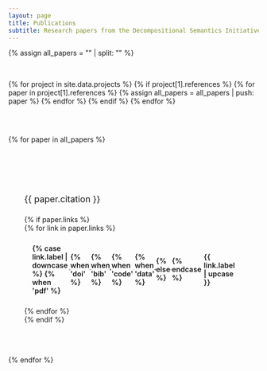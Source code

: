 ```yaml
---
layout: page
title: Publications
subtitle: Research papers from the Decompositional Semantics Initiative
---
```


<div class="publications-list">
{% assign all_papers = "" | split: "" %}

<!-- Collect all papers from projects -->
{% for project in site.data.projects %}
    {% if project[1].references %}
        {% for paper in project[1].references %}
            {% assign all_papers = all_papers | push: paper %}
        {% endfor %}
    {% endif %}
{% endfor %}

<!-- Sort and display papers -->
{% for paper in all_papers %}
<div class="publication-item card">
    <p class="citation">{{ paper.citation }}</p>
    {% if paper.links %}
    <div class="publication-links">
        {% for link in paper.links %}
        <a href="{{ link.href }}" class="pub-link pub-link-{{ link.label | downcase }}" target="_blank" rel="noopener noreferrer">
            <span class="link-icon">
                {% case link.label | downcase %}
                {% when 'pdf' %}
                    <svg width="16" height="16" fill="currentColor" viewBox="0 0 24 24">
                        <path d="M14,2H6A2,2 0 0,0 4,4V20A2,2 0 0,0 6,22H18A2,2 0 0,0 20,20V8L14,2M18,20H6V4H13V9H18V20M10,19L8,14H10L11.5,17.5L13,14H15L13,19H10Z"/>
                    </svg>
                {% when 'doi' %}
                    <svg width="16" height="16" fill="currentColor" viewBox="0 0 24 24">
                        <path d="M3.9,12C3.9,10.29 5.29,8.9 7,8.9H11V7H7A5,5 0 0,0 2,12A5,5 0 0,0 7,17H11V15.1H7C5.29,15.1 3.9,13.71 3.9,12M8,13H16V11H8V13M17,7H13V8.9H17C18.71,8.9 20.1,10.29 20.1,12C20.1,13.71 18.71,15.1 17,15.1H13V17H17A5,5 0 0,0 22,12A5,5 0 0,0 17,7Z"/>
                    </svg>
                {% when 'bib' %}
                    <svg width="16" height="16" fill="currentColor" viewBox="0 0 24 24">
                        <path d="M19 3H5c-1.11 0-2 .9-2 2v14c0 1.1.89 2 2 2h14c1.1 0 2-.9 2-2V5c0-1.1-.9-2-2-2zm-5 14H7v-2h7v2zm3-4H7v-2h10v2zm0-4H7V7h10v2z"/>
                    </svg>
                {% when 'code' %}
                    <svg width="16" height="16" fill="currentColor" viewBox="0 0 24 24">
                        <path d="M9.4 16.6L4.8 12l4.6-4.6L8 6l-6 6 6 6 1.4-1.4zm5.2 0l4.6-4.6-4.6-4.6L16 6l6 6-6 6-1.4-1.4z"/>
                    </svg>
                {% when 'data' %}
                    <svg width="16" height="16" fill="currentColor" viewBox="0 0 24 24">
                        <path d="M12,3C7.58,3 4,4.79 4,7C4,9.21 7.58,11 12,11C16.42,11 20,9.21 20,7C20,4.79 16.42,3 12,3M4,9V12C4,14.21 7.58,16 12,16C16.42,16 20,14.21 20,12V9C20,11.21 16.42,13 12,13C7.58,13 4,11.21 4,9M4,14V17C4,19.21 7.58,21 12,21C16.42,21 20,19.21 20,17V14C20,16.21 16.42,18 12,18C7.58,18 4,16.21 4,14Z"/>
                    </svg>
                {% else %}
                    <svg width="16" height="16" fill="currentColor" viewBox="0 0 24 24">
                        <path d="M14,3V5H17.59L7.76,14.83L9.17,16.24L19,6.41V10H21V3M19,19H5V5H12V3H5C3.89,3 3,3.9 3,5V19A2,2 0 0,0 5,21H19A2,2 0 0,0 21,19V12H19V19Z"/>
                    </svg>
                {% endcase %}
            </span> {{ link.label | upcase }}
        </a>
        {% endfor %}
    </div>
    {% endif %}
</div>
{% endfor %}
</div>

<style>
.publications-list {
    display: flex;
    flex-direction: column;
    gap: 2rem;
}

.publication-item {
    padding: 2rem;
    position: relative;
    z-index: 1;
}

.citation {
    font-size: 1.1rem;
    line-height: 1.8;
    color: var(--text-primary);
    margin-bottom: 1rem;
}

.publication-links {
    display: flex;
    gap: 1rem;
    flex-wrap: wrap;
    position: relative;
    z-index: 5;
}

.pub-link {
    display: inline-flex;
    align-items: center;
    gap: 0.3rem;
    padding: 0.5rem 1rem;
    background: var(--bg-secondary);
    border: 1px solid var(--border);
    border-radius: 8px;
    font-size: 0.9rem;
    font-weight: 600;
    text-decoration: none;
    color: var(--text-primary);
    transition: all 0.3s ease;
    cursor: pointer;
    position: relative;
    z-index: 10;
}

.pub-link:hover {
    background: var(--accent-primary);
    color: white;
    border-color: var(--accent-primary);
    transform: translateY(-2px);
    box-shadow: 0 4px 12px var(--shadow-primary);
}

.link-icon {
    display: inline-flex;
    align-items: center;
    justify-content: center;
}

.link-icon svg {
    width: 16px;
    height: 16px;
}
</style>
